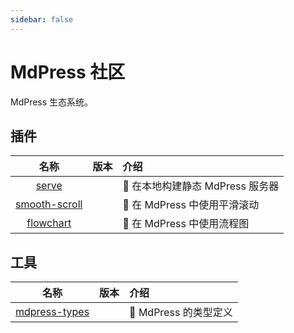 ```yaml
---
sidebar: false
---
```


# MdPress 社区

MdPress 生态系统。

## 插件

|                   名称                    |                     版本                      | 介绍                                       |
| :---------------------------------------: | :-------------------------------------------: | :----------------------------------------- |
|         [serve](plugins/serve.md)         |     <NpmLink pkg="mdpress-plugin-serve"/>     | :key: 在本地构建静态 MdPress 服务器        |
| [smooth-scroll](plugins/smooth-scroll.md) | <NpmLink pkg="mdpress-plugin-smooth-scroll"/> | :roller_coaster: 在 MdPress 中使用平滑滚动 |
|     [flowchart](plugins/flowchart.md)     |   <NpmLink pkg="mdpress-plugin-flowchart"/>   | :roller_coaster: 在 MdPress 中使用流程图   |

## 工具

|              名称               |              版本              | 介绍                           |
| :-----------------------------: | :----------------------------: | :----------------------------- |
| [mdpress-types](tools/types.md) | <NpmLink pkg="mdpress-types"/> | :palm_tree: MdPress 的类型定义 |
